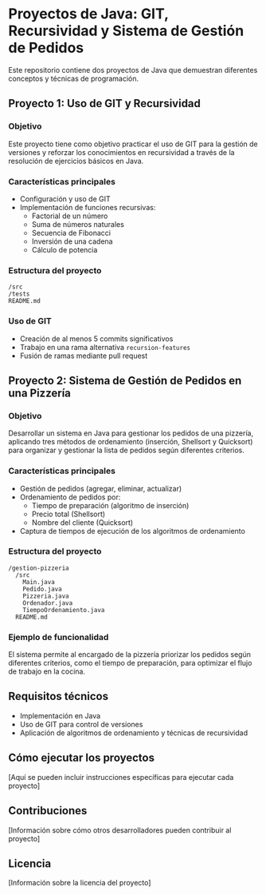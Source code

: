 # Proyectos de Java: GIT, Recursividad y Sistema de Gestión de Pedidos

Este repositorio contiene dos proyectos de Java que demuestran diferentes conceptos y técnicas de programación.

## Proyecto 1: Uso de GIT y Recursividad

### Objetivo

Este proyecto tiene como objetivo practicar el uso de GIT para la gestión de versiones y reforzar los conocimientos en recursividad a través de la resolución de ejercicios básicos en Java.

### Características principales

- Configuración y uso de GIT
- Implementación de funciones recursivas:
  - Factorial de un número
  - Suma de números naturales
  - Secuencia de Fibonacci
  - Inversión de una cadena
  - Cálculo de potencia

### Estructura del proyecto

```
/src
/tests
README.md
```

### Uso de GIT

- Creación de al menos 5 commits significativos
- Trabajo en una rama alternativa `recursion-features`
- Fusión de ramas mediante pull request

## Proyecto 2: Sistema de Gestión de Pedidos en una Pizzería

### Objetivo

Desarrollar un sistema en Java para gestionar los pedidos de una pizzería, aplicando tres métodos de ordenamiento (inserción, Shellsort y Quicksort) para organizar y gestionar la lista de pedidos según diferentes criterios.

### Características principales

- Gestión de pedidos (agregar, eliminar, actualizar)
- Ordenamiento de pedidos por:
  - Tiempo de preparación (algoritmo de inserción)
  - Precio total (Shellsort)
  - Nombre del cliente (Quicksort)
- Captura de tiempos de ejecución de los algoritmos de ordenamiento

### Estructura del proyecto

```
/gestion-pizzeria
  /src
    Main.java
    Pedido.java
    Pizzeria.java
    Ordenador.java
    TiempoOrdenamiento.java
  README.md
```

### Ejemplo de funcionalidad

El sistema permite al encargado de la pizzería priorizar los pedidos según diferentes criterios, como el tiempo de preparación, para optimizar el flujo de trabajo en la cocina.

## Requisitos técnicos

- Implementación en Java
- Uso de GIT para control de versiones
- Aplicación de algoritmos de ordenamiento y técnicas de recursividad

## Cómo ejecutar los proyectos

[Aquí se pueden incluir instrucciones específicas para ejecutar cada proyecto]

## Contribuciones

[Información sobre cómo otros desarrolladores pueden contribuir al proyecto]

## Licencia

[Información sobre la licencia del proyecto]
